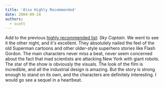 ```yaml
---
title: 'Also Highly Recommended'
date: 2004-09-24
authors:
  - scott
---
```


Add to the previous [highly recommended list](/blog/2004/highly-recommended/): _Sky Captain._ We went to see it the other night, and it's excellent. They absolutely nailed the feel of the old Superman cartoons and other older-style superhero stories like Flash Gordon. The main characters never miss a beat, never seem concerned about the fact that mad scientists are attacking New York with giant robots. The star of the show is obviously the visuals. The look of the film is incredible, and all the industrial design is amazing. But the story is strong enough to stand on its own, and the characters are definitely interesting. I would go see a sequel in a heartbeat.
